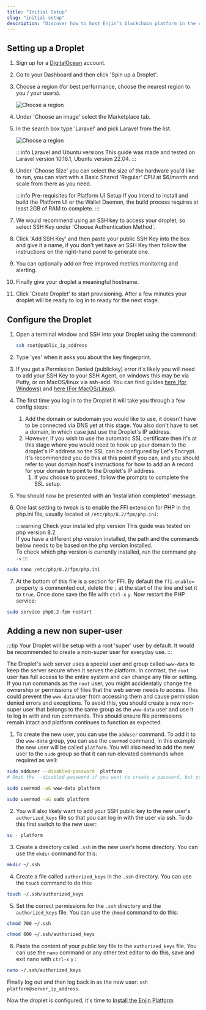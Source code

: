 ```yaml
---
title: "Initial Setup"
slug: "initial-setup"
description: "Discover how to host Enjin’s blockchain platform in the cloud, ensuring high availability and scalability for your blockchain applications."
---
```

## Setting up a Droplet

1. Sign up for a [DigitalOcean](https://digitalocean.com/) account.

2. Go to your Dashboard and then click 'Spin up a Droplet'.

3. Choose a region (for best performance, choose the nearest region to you / your users).

   ![Choose a region](/img/guides/going-open-source/droplet-setup-choose-region.png)

4. Under 'Choose an image' select the Marketplace tab.

5. In the search box type 'Laravel' and pick Laravel from the list.

   ![Choose a region](/img/guides/going-open-source/droplet-setup-select-laravel.png)

   :::info Laravel and Ubuntu versions
   This guide was made and tested on Laravel version 10.16.1, Ubuntu version 22.04.
   :::

6. Under 'Choose Size' you can select the size of the hardware you'd like to run, you can start with a Basic Shared 'Regular' CPU at $6/month and scale from there as you need.

   :::info Pre-requisites for Platform UI Setup
   If you intend to install and build the Platform UI or the Wallet Daemon, the build process requires at least 2GB of RAM to complete.
   :::

7. We would recommend using an SSH key to access your droplet, so select SSH Key under 'Choose Authentication Method'.

8. Click 'Add SSH Key' and then paste your public SSH Key into the box and give it a name, if you don't yet have an SSH Key then follow the instructions on the right-hand panel to generate one.

9. You can optionally add on free improved metrics monitoring and alerting.

10. Finally give your droplet a meaningful hostname.

11. Click 'Create Droplet' to start provisioning. After a few minutes your droplet will be ready to log in to ready for the next stage.

## Configure the Droplet

1. Open a terminal window and SSH into your Droplet using the command:

   ```bash
   ssh root@public_ip_address
   ```

2. Type 'yes' when it asks you about the key fingerprint.

3. If you get a Permission Denied (publickey) error it's likely you will need to add your SSH Key to your SSH Agent, on windows this may be via Putty, or on MacOS/linux via ssh-add. You can find guides [here (for Windows)](https://docs.digitalocean.com/products/droplets/how-to/add-ssh-keys/create-with-putty/) and [here (For MacOS/Linux)](https://docs.github.com/en/authentication/connecting-to-github-with-ssh/generating-a-new-ssh-key-and-adding-it-to-the-ssh-agent).

4. The first time you log in to the Droplet it will take you through a few config steps:
   1. Add the domain or subdomain you would like to use, it doesn't have to be connected via DNS yet at this stage.  You also don't have to set a domain, in which case just use the Droplet's IP address.
   2. However, if you wish to use the automatic SSL certificate then it's at this stage where you would need to hook up your domain to the droplet's IP address so the SSL can be configured by Let's Encrypt.  It's recommended you do this at this point if you can, and you should refer to your domain host's instructions for how to add an A record for your domain to point to the Droplet's IP address.
      1. If you choose to proceed, follow the prompts to complete the SSL setup.

5. You should now be presented with an 'installation completed' message.

6. One last setting to tweak is to enable the FFI extension for PHP in the php.ini file, usually located at `/etc/php/8.2/fpm/php.ini`:

   :::warning Check your installed php version
   This guide was tested on php version 8.2  
   If you have a different php version installed, the path and the commands below needs to be based on the php version installed.  
   To check which php version is currently installed, run the command `php -v`
   :::

```bash
sudo nano /etc/php/8.2/fpm/php.ini
```

7. At the bottom of this file is a section for FFI.  By default the `ffi.enable=` property is commented out, delete the `;` at the start of the line and set it to `true`.  Once done save the file with `ctrl-x` `y`.  Now restart the PHP service:

```bash
sudo service php8.2-fpm restart
```

## Adding a new non super-user

:::tip
Your Droplet will be setup with a root 'super' user by default.  It would be recommended to create a non-super user for everyday use.
:::

The Droplet's web server uses a special user and group called `www-data` to keep the server secure when it serves the platform. In contrast, the `root` user has full access to the entire system and can change any file or setting. If you run commands as the `root` user, you might accidentally change the ownership or permissions of files that the web server needs to access. This could prevent the `www-data` user from accessing them and cause permission denied errors and exceptions. To avoid this, you should create a new non-super user that belongs to the same group as the `www-data` user and use it to log in with and run commands. This should ensure file permissions remain intact and platform continues to function as expected.

1. To create the new user, you can use the `adduser` command. To add it to the `www-data` group, you can use the `usermod` command, in this example the new user will be called `platform`.  You will also need to add the new user to the `sudo` group so that it can run elevated commands when required as well:

```bash
sudo adduser --disabled-password  platform
# Omit the --disabled-password if you want to create a password, but you should leave it disabled and use your ssh keys below instead.

sudo usermod -aG www-data platform

sudo usermod -aG sudo platform
```

2. You will also likely want to add your SSH public key to the new user's `authorized_keys` file so that you can log in with the user via ssh. To do this first switch to the new user:

```bash
su - platform
```

3. Create a directory called `.ssh` in the new user’s home directory. You can use the `mkdir` command for this:

```bash
mkdir ~/.ssh
```

4. Create a file called `authorized_keys` in the `.ssh` directory. You can use the `touch` command to do this:

```bash
touch ~/.ssh/authorized_keys
```

5. Set the correct permissions for the `.ssh` directory and the `authorized_keys` file. You can use the `chmod` command to do this:

```bash
chmod 700 ~/.ssh

chmod 600 ~/.ssh/authorized_keys
```

6. Paste the content of your public key file to the `authorized_keys` file. You can use the `nano` command or any other text editor to do this, save and exit nano with `ctrl-x` `y` :

```bash
nano ~/.ssh/authorized_keys
```

Finally log out and then log back in as the new user: `ssh platform@server_ip_address`.  

Now the droplet is configured, it's time to [Install the Enjin Platform](/02-guides/04-going-open-source/03-cloud-installation/02-platform-installation.md)
